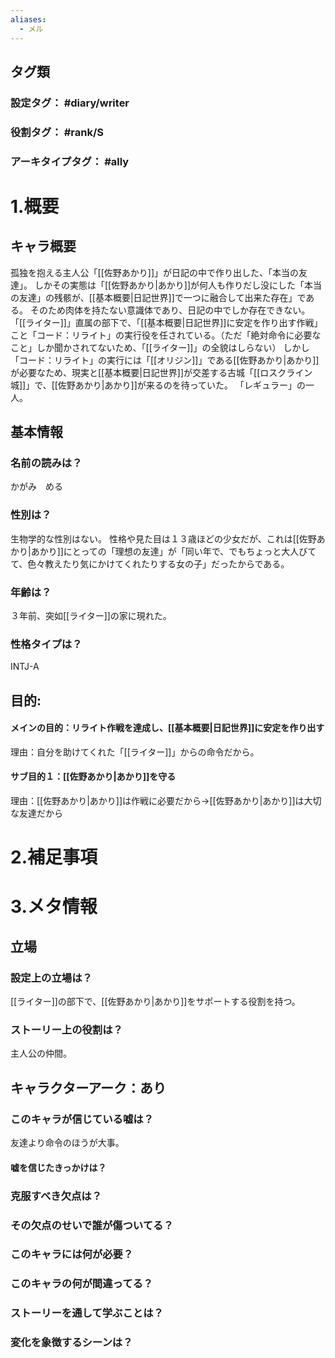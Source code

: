 ```yaml
---
aliases:
  - メル
---
```

## タグ類
### 設定タグ： #diary/writer
### 役割タグ：  #rank/S
### アーキタイプタグ： #ally
# 1.概要
## キャラ概要
孤独を抱える主人公「[[佐野あかり]]」が日記の中で作り出した、「本当の友達」。
しかその実態は「[[佐野あかり|あかり]]が何人も作りだし没にした「本当の友達」の残骸が、[[基本概要|日記世界]]で一つに融合して出来た存在」である。
そのため肉体を持たない意識体であり、日記の中でしか存在できない。
「[[ライター]]」直属の部下で、「[[基本概要|日記世界]]に安定を作り出す作戦」こと「コード：リライト」の実行役を任されている。（ただ「絶対命令に必要なこと」しか聞かされてないため、「[[ライター]]」の全貌はしらない）
しかし「コード：リライト」の実行には「[[オリジン]]」である[[佐野あかり|あかり]]が必要なため、現実と[[基本概要|日記世界]]が交差する古城「[[ロスクライン城]]」で、[[佐野あかり|あかり]]が来るのを待っていた。
「レギュラー」の一人。
## 基本情報
### 名前の読みは？
かがみ　める
### 性別は？
生物学的な性別はない。
性格や見た目は１３歳ほどの少女だが、これは[[佐野あかり|あかり]]にとっての「理想の友達」が「同い年で、でもちょっと大人びてて、色々教えたり気にかけてくれたりする女の子」だったからである。
### 年齢は？
３年前、突如[[ライター]]の家に現れた。
### 性格タイプは？
INTJ-A
## 目的:
#### メインの目的：リライト作戦を達成し、[[基本概要|日記世界]]に安定を作り出す
理由：自分を助けてくれた「[[ライター]]」からの命令だから。
#### サブ目的１：[[佐野あかり|あかり]]を守る
理由：[[佐野あかり|あかり]]は作戦に必要だから→[[佐野あかり|あかり]]は大切な友達だから
# 2.補足事項
# 3.メタ情報
## 立場
### 設定上の立場は？
[[ライター]]の部下で、[[佐野あかり|あかり]]をサポートする役割を持つ。
### ストーリー上の役割は？
主人公の仲間。
## キャラクターアーク：あり
### このキャラが信じている嘘は？
友達より命令のほうが大事。
#### 嘘を信じたきっかけは？
### 克服すべき欠点は？
### その欠点のせいで誰が傷ついてる？
### このキャラには何が必要？
### このキャラの何が間違ってる？
### ストーリーを通して学ぶことは？
### 変化を象徴するシーンは？